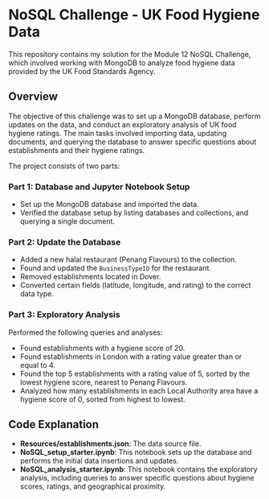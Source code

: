 # NoSQL Challenge - UK Food Hygiene Data

This repository contains my solution for the Module 12 NoSQL Challenge, which involved working with MongoDB to analyze food hygiene data provided by the UK Food Standards Agency.

## Overview

The objective of this challenge was to set up a MongoDB database, perform updates on the data, and conduct an exploratory analysis of UK food hygiene ratings. The main tasks involved importing data, updating documents, and querying the database to answer specific questions about establishments and their hygiene ratings.

The project consists of two parts:

### Part 1: Database and Jupyter Notebook Setup
- Set up the MongoDB database and imported the data.
- Verified the database setup by listing databases and collections, and querying a single document.

### Part 2: Update the Database
- Added a new halal restaurant (Penang Flavours) to the collection.
- Found and updated the `BusinessTypeID` for the restaurant.
- Removed establishments located in Dover.
- Converted certain fields (latitude, longitude, and rating) to the correct data type.

### Part 3: Exploratory Analysis
Performed the following queries and analyses:
- Found establishments with a hygiene score of 20.
- Found establishments in London with a rating value greater than or equal to 4.
- Found the top 5 establishments with a rating value of 5, sorted by the lowest hygiene score, nearest to Penang Flavours.
- Analyzed how many establishments in each Local Authority area have a hygiene score of 0, sorted from highest to lowest.

## Code Explanation

- **Resources/establishments.json**: The data source file.
- **NoSQL_setup_starter.ipynb**: This notebook sets up the database and performs the initial data insertions and updates.
- **NoSQL_analysis_starter.ipynb**: This notebook contains the exploratory analysis, including queries to answer specific questions about hygiene scores, ratings, and geographical proximity.
